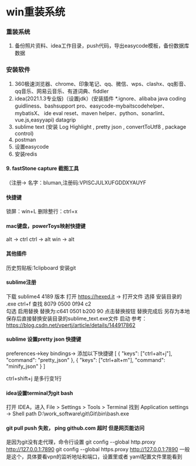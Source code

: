 # win重装系统

### 重装系统
1. 备份照片资料、idea工作目录，push代码，导出easycode模板，备份数据库数据

### 安装软件
1. 360极速浏览器、chrome、印象笔记、qq、微信、wps、clashx、qq影音、qq音乐、网易云音乐、有道词典、fiddler
2. idea(2021.1.3专业版)（设置jdk）(安装插件 *.ignore、alibaba java coding guidliness、bashsupport pro、easycode-mybaitscodehelper、
   mybatisX、 ide eval reset、maven helper、python、sonarlint、vue.js,easyyapi) 
   datagrip
3. sublime text (安装 Log Highlight , pretty json , convertToUtf8 , package control)
4. postman
5. 设置easycode
8. 安装redis

#### 9. fastStone capture 截图工具 
（注册-> 名字：bluman,注册码:VPISCJULXUFGDDXYAUYF

#### 快捷键
锁屏：win+L
删除整行：ctrl+x
#### mac键盘，powerToys映射快捷键
alt -> ctrl
ctrl -> alt
win -> alt
####  其他插件
历史剪贴板:1clipboard
安装git

#### sublime注册
下载  sublime4 4189 版本
打开  https://hexed.it    -> 打开文件  选择 安装目录的 .exe
ctrl+f 查找 8079 0500 0f94 c2  
勾选 启用替换
替换为:c641 0501 b200 90
点击替换按钮
替换完成后 另存为本地
保存后直接替换安装目录的sublime_text.exe文件  启动
参考：https://blog.csdn.net/vpertj/article/details/144917862

#### sublime 设置pretty json 快捷键
preferences->key bindings->  添加以下快捷键
[
{ "keys": ["ctrl+alt+j"], "command": "pretty_json" },
{ "keys": ["ctrl+alt+m"], "command": "minify_json" }
]

ctrl+shift+j  是多行变1行

####  idea设置terminal为git bash
打开 IDEA，进入
File > Settings > Tools > Terminal
找到 Application settings → Shell path
D:\work_software\git\Git\bin\bash.exe

#### git pull push 失败， ping  github.com 超时  但是网页能访问
是因为git没有走代理，命令行设置
git config --global http.proxy http://127.0.0.1:7890
git config --global https.proxy http://127.0.0.1:7890
一般是这个，具体要看vpn的监听地址和端口，设置里或者 yaml配置文件里能看到
